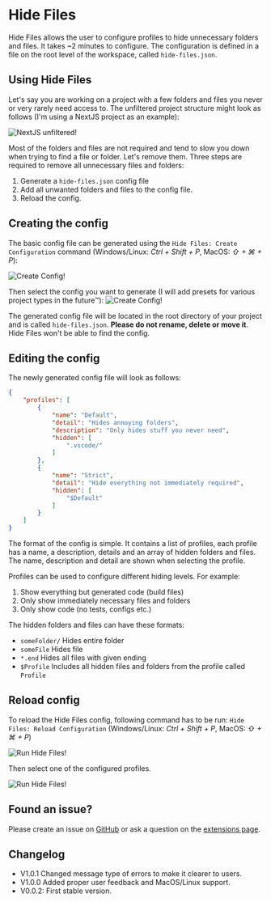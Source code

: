 
# Hide Files

Hide Files allows the user to configure profiles to hide unnecessary folders and files. It takes ~2 minutes to configure. The configuration is defined in a file on the root level of the workspace, called `hide-files.json`.

## Using Hide Files

Let's say you are working on a project with a few folders and files you never or very rarely need access to. The unfiltered project structure might look as follows (I'm using a NextJS project as an example):

![NextJS unfiltered!](https://i.imgur.com/0AyQfEM.png)

Most of the folders and files are not required and tend to slow you down when trying to find a file or folder. Let's remove them. Three steps are required to remove all unnecessary files and folders:

1. Generate a ```hide-files.json``` config file
2. Add all unwanted folders and files to the config file.
3. Reload the config.

## Creating the config
The basic config file can be generated using the ```Hide Files: Create Configuration``` command (Windows/Linux: *Ctrl + Shift + P*, MacOS: *⇧ + ⌘ + P*):

![Create Config!](https://i.imgur.com/OOtQlUE.png)

Then select the config you want to generate (I will add presets for various project types in the future™):
![Create Config!](https://i.imgur.com/OOtQlUE.png)

The generated config file will be located in the root directory of your project and is called ```hide-files.json```. **Please do not rename, delete or move it**. Hide Files won't be able to find the config.

## Editing the config

The newly generated config file will look as follows:

```json
{
    "profiles": [
        {
            "name": "Default",
            "detail": "Hides annoying folders",
            "description": "Only hides stuff you never need",
            "hidden": [
                ".vscode/"
            ]
        },
        {
            "name": "Strict",
            "detail": "Hide everything not immediately required",
            "hidden": [
                "$Default"
            ]
        }
    ]
}
```

The format of the config is simple. It contains a list of profiles, each profile has a name, a description, details and an array of hidden folders and files. The name, description and detail are shown when selecting the profile. 

Profiles can be used to configure different hiding levels. For example:

1. Show everything but generated code (build files)
2. Only show immediately necessary files and folders
3. Only show code (no tests, configs etc.)

The hidden folders and files can have these formats:

- ```someFolder/``` Hides entire folder
- ```someFile``` Hides file
- ```*.end``` Hides all files with given ending
- ```$Profile``` Includes all hidden files and folders from the profile called ```Profile```

## Reload config

To reload the Hide Files config, following command has to be run: ```Hide Files: Reload Configuration``` (Windows/Linux: *Ctrl + Shift + P*, MacOS: *⇧ + ⌘ + P*)

![Run Hide Files!](https://user-images.githubusercontent.com/29690247/140790423-f990bf61-a1f3-4a37-985d-7998928166d3.png)

Then select one of the configured profiles.

![Run Hide Files!](https://user-images.githubusercontent.com/29690247/140790484-78160f67-4e9c-4c62-8af6-5216bd1edadc.png)



## Found an issue?
Please create an issue on [GitHub](https://github.com/JeremyFunk/hidefiles) or ask a question on the [extensions page](https://marketplace.visualstudio.com/items?itemName=JeremyFunk.hidefiles).

## Changelog
* V1.0.1 Changed message type of errors to make it clearer to users.
* V1.0.0 Added proper user feedback and MacOS/Linux support.
* V0.0.2: First stable version.
